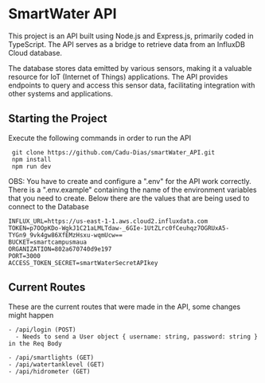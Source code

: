 # SmartWater API

<p>This project is an API built using Node.js and Express.js, primarily coded in TypeScript. The API serves as a bridge to retrieve data from an InfluxDB Cloud database. 

The database stores data emitted by various sensors, making it a valuable resource for IoT (Internet of Things) applications. The API provides endpoints to query and access this sensor data, facilitating integration with other systems and applications.</p>

## Starting the Project
 Execute the following commands in order to run the API
 ```
  git clone https://github.com/Cadu-Dias/smartWater_API.git
  npm install
  npm run dev
 ```
 OBS: You have to create and configure a ".env" for the API work correctly. There is a ".env.example" containing the name of the environment variables that you need to create. Below there are the values that are being used to connect to the Database
 ```
INFLUX_URL=https://us-east-1-1.aws.cloud2.influxdata.com
TOKEN=p7OOpKDo-WgkJ1C21aLMLTdaw-_6GIe-1UtZLrc0fCeuhqz7OGRUxA5-TYGn9_9vk4gw86XfEMzHsxu-wqmUcw==
BUCKET=smartcampusmaua
ORGANIZATION=802a670740d9e197
PORT=3000
ACCESS_TOKEN_SECRET=smartWaterSecretAPIkey
 ``` 
## Current Routes
 
 These are the current routes that were made in the API, some changes might happen

    - /api/login (POST)
      - Needs to send a User object { username: string, password: string } in the Req Body

    - /api/smartlights (GET)
    - /api/watertanklevel (GET)
    - /api/hidrometer (GET)
    
    

